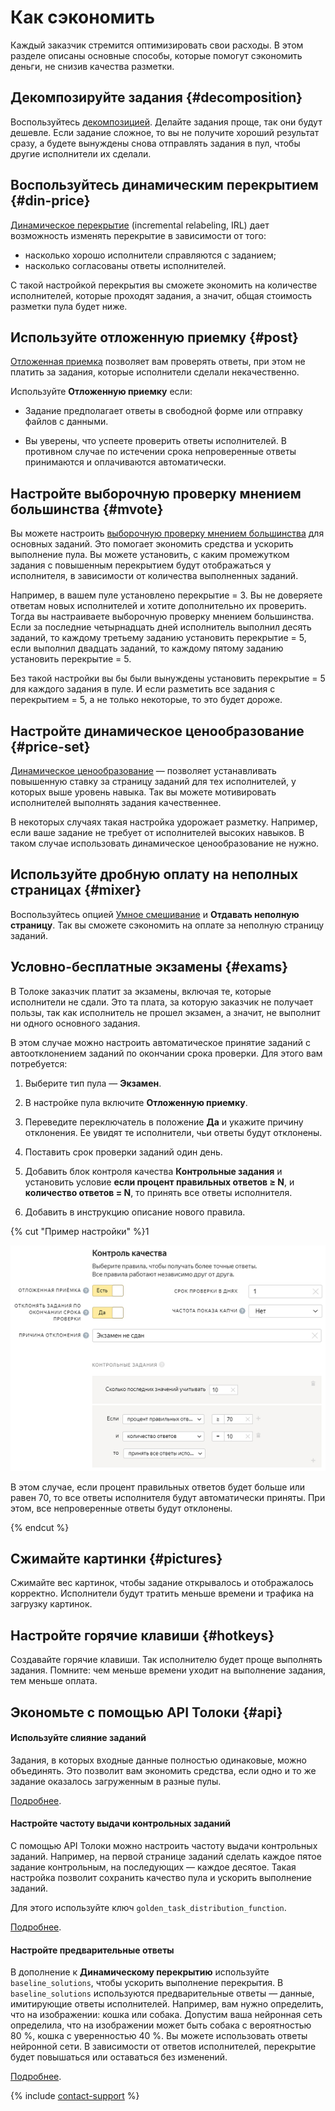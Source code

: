 # Как сэкономить

Каждый заказчик стремится оптимизировать свои расходы. В этом разделе описаны основные способы, которые помогут сэкономить деньги, не снизив качества разметки.

## Декомпозируйте задания {#decomposition}

Воспользуйтесь [декомпозицией](solution-architecture.md). Делайте задания проще, так они будут дешевле. Если задание сложное, то вы не получите хороший результат сразу, а будете вынуждены снова отправлять задания в пул, чтобы другие исполнители их сделали.

## Воспользуйтесь динамическим перекрытием {#din-price}

[Динамическое перекрытие](dynamic-overlap.md) (incremental relabeling, IRL) дает возможность изменять перекрытие в зависимости от того:

- насколько хорошо исполнители справляются с заданием;
- насколько согласованы ответы исполнителей.

С такой настройкой перекрытия вы сможете экономить на количестве исполнителей, которые проходят задания, а значит, общая стоимость разметки пула будет ниже.

## Используйте отложенную приемку {#post}

[Отложенная приемка](offline-accept.md) позволяет вам проверять ответы, при этом не платить за задания, которые исполнители сделали некачественно.

Используйте **Отложенную приемку** если:

- Задание предполагает ответы в свободной форме или отправку файлов с данными.

- Вы уверены, что успеете проверить ответы исполнителей. В противном случае по истечении срока непроверенные ответы принимаются и оплачиваются автоматически.

## Настройте выборочную проверку мнением большинства {#mvote}

Вы можете настроить [выборочную проверку мнением большинства](selective-mvote.md) для основных заданий. Это помогает экономить средства и ускорить выполнение пула. Вы можете установить, с каким промежутком задания с повышенным перекрытием будут отображаться у исполнителя, в зависимости от количества выполненных заданий.

Например, в вашем пуле установлено перекрытие = 3. Вы не доверяете ответам новых исполнителей и хотите дополнительно их проверить. Тогда вы настраиваете выборочную проверку мнением большинства. Если за последние четырнадцать дней исполнитель выполнил десять заданий, то каждому третьему заданию установить перекрытие = 5, если выполнил двадцать заданий, то каждому пятому заданию установить перекрытие = 5.

Без такой настройки вы бы были вынуждены установить перекрытие = 5 для каждого задания в пуле. И если разметить все задания с перекрытием = 5, а не только некоторые, то это будет дороже.

## Настройте динамическое ценообразование {#price-set}

[Динамическое ценообразование](dynamic-pricing.md) — позволяет устанавливать повышенную ставку за страницу заданий для тех исполнителей, у которых выше уровень навыка. Так вы можете мотивировать исполнителей выполнять задания качественнее.

В некоторых случаях такая настройка удорожает разметку. Например, если ваше задание не требует от исполнителей высоких навыков. В таком случае использовать динамическое ценообразование не нужно.

## Используйте дробную оплату на неполных страницах {#mixer}

Воспользуйтесь опцией [Умное смешивание](distribute-tasks-by-pages.md#smart-mixing) и **Отдавать неполную страницу**. Так вы сможете сэкономить на оплате за неполную страницу заданий.

## Условно-бесплатные экзамены {#exams}

В Толоке заказчик платит за экзамены, включая те, которые исполнители не сдали. Это та плата, за которую заказчик не получает пользы, так как исполнитель не прошел экзамен, а значит, не выполнит ни одного основного задания.

В этом случае можно настроить автоматическое принятие заданий с автоотклонением заданий по окончании срока проверки. Для этого вам потребуется:

1. Выберите тип пула — **Экзамен**.

1. В настройке пула включите **Отложенную приемку**.

1. Переведите переключатель в положение **Да** и укажите причину отклонения. Ее увидят те исполнители, чьи ответы будут отклонены.

1. Поставить срок проверки заданий один день.

1. Добавить блок контроля качества **Контрольные задания** и установить условие **если процент правильных ответов ≥ N**, и **количество ответов = N**, то принять все ответы исполнителя.

1. Добавить в инструкцию описание нового правила.

{% cut "Пример настройки" %}1

![](../_images/tips-recommendations/free-exam.png)

В этом случае, если процент правильных ответов будет больше или равен 70, то все ответы исполнителя будут автоматически приняты. При этом, все непроверенные ответы будут отклонены.

{% endcut %}

## Сжимайте картинки {#pictures}

Сжимайте вес картинок, чтобы задание открывалось и отображалось корректно. Исполнители будут тратить меньше времени и трафика на загрузку картинок.

## Настройте горячие клавиши {#hotkeys}

Создавайте горячие клавиши. Так исполнителю будет проще выполнять задания. Помните: чем меньше времени уходит на выполнение задания, тем меньше оплата.

## Экономьте с помощью API Толоки {#api}

#### Используйте слияние заданий

Задания, в которых входные данные полностью одинаковые, можно объединять. Это позволит вам экономить средства, если одно и то же задание оказалось загруженным в разные пулы.

[Подробнее](../../api/concepts/tasks.md).

#### Настройте частоту выдачи контрольных заданий

С помощью API Толоки можно настроить частоту выдачи контрольных заданий. Например, на первой странице заданий сделать каждое пятое задание контрольным, на последующих — каждое десятое. Такая настройка позволит сохранить качество пула и ускорить выполнение заданий.

Для этого используйте ключ `golden_task_distribution_function`.

[Подробнее](../../api/concepts/create-pool.md).

#### Настройте предварительные ответы

В дополнение к **Динамическому перекрытию** используйте `baseline_solutions`, чтобы ускорить выполнение перекрытия. В `baseline_solutions` используются предварительные ответы — данные, имитирующие ответы исполнителей. Например, вам нужно определить, что на изображении: кошка или собака. Допустим ваша нейронная сеть определила, что на изображении может быть собака с вероятностью 80 %, кошка с уверенностью 40 %. Вы можете использовать ответы нейронной сети. В зависимости от ответов исполнителей, перекрытие будет повышаться или оставаться без изменений.

[Подробнее](../../api/concepts/create-task.md).

{% include [contact-support](../_includes/contact-support-help.md) %}
